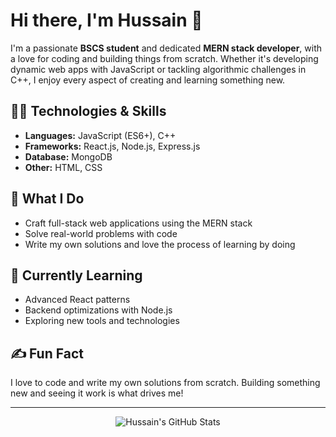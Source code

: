 # Hi there, I'm Hussain 👋

I'm a passionate **BSCS student** and dedicated **MERN stack developer**, with a love for coding and building things from scratch. Whether it's developing dynamic web apps with JavaScript or tackling algorithmic challenges in C++, I enjoy every aspect of creating and learning something new.

## 👨‍💻 Technologies & Skills
- **Languages:** JavaScript (ES6+), C++
- **Frameworks:** React.js, Node.js, Express.js
- **Database:** MongoDB
- **Other:** HTML, CSS

## 🚀 What I Do
- Craft full-stack web applications using the MERN stack
- Solve real-world problems with code
- Write my own solutions and love the process of learning by doing

## 🌱 Currently Learning
- Advanced React patterns
- Backend optimizations with Node.js
- Exploring new tools and technologies

## ✍️ Fun Fact
I love to code and write my own solutions from scratch. Building something new and seeing it work is what drives me!

<!-- If you want to add your projects, social links, or a favorite quote, let me know! -->

---

<p align="center">
  <img src="https://github-readme-stats.vercel.app/api?username=Hussain2303&show_icons=true&theme=radical" alt="Hussain's GitHub Stats"/>
</p>
